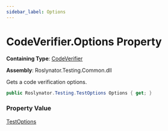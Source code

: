 ```yaml
---
sidebar_label: Options
---
```


# CodeVerifier\.Options Property

**Containing Type**: [CodeVerifier](../index.md)

**Assembly**: Roslynator\.Testing\.Common\.dll

  
Gets a code verification options\.

```csharp
public Roslynator.Testing.TestOptions Options { get; }
```

### Property Value

[TestOptions](../../TestOptions/index.md)

